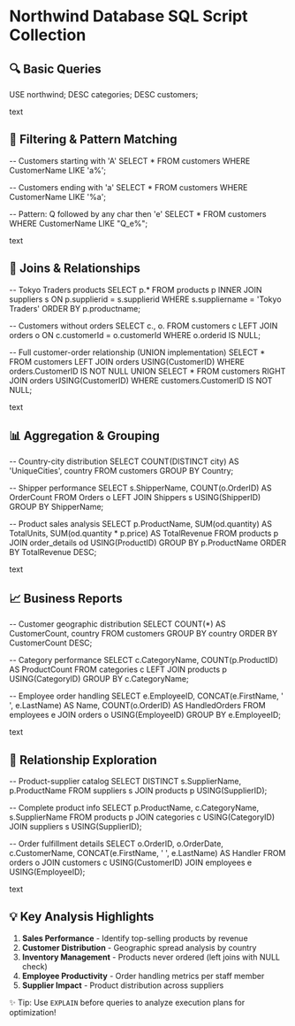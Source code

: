# Northwind Database SQL Script Collection

## 🔍 Basic Queries
USE northwind;
DESC categories;
DESC customers;

text

## 🔎 Filtering & Pattern Matching
-- Customers starting with 'A'
SELECT * FROM customers WHERE CustomerName LIKE 'a%';

-- Customers ending with 'a'
SELECT * FROM customers WHERE CustomerName LIKE '%a';

-- Pattern: Q followed by any char then 'e'
SELECT * FROM customers WHERE CustomerName LIKE "Q_e%";

text

## 🤝 Joins & Relationships
-- Tokyo Traders products
SELECT p.*
FROM products p
INNER JOIN suppliers s ON p.supplierid = s.supplierid
WHERE s.suppliername = 'Tokyo Traders'
ORDER BY p.productname;

-- Customers without orders
SELECT c., o.
FROM customers c
LEFT JOIN orders o ON c.customerId = o.customerId
WHERE o.orderid IS NULL;

-- Full customer-order relationship (UNION implementation)
SELECT * FROM customers
LEFT JOIN orders USING(CustomerID)
WHERE orders.CustomerID IS NOT NULL
UNION
SELECT * FROM customers
RIGHT JOIN orders USING(CustomerID)
WHERE customers.CustomerID IS NOT NULL;

text

## 📊 Aggregation & Grouping
-- Country-city distribution
SELECT
COUNT(DISTINCT city) AS 'UniqueCities',
country
FROM customers
GROUP BY Country;

-- Shipper performance
SELECT
s.ShipperName,
COUNT(o.OrderID) AS OrderCount
FROM Orders o
LEFT JOIN Shippers s USING(ShipperID)
GROUP BY ShipperName;

-- Product sales analysis
SELECT
p.ProductName,
SUM(od.quantity) AS TotalUnits,
SUM(od.quantity * p.price) AS TotalRevenue
FROM products p
JOIN order_details od USING(ProductID)
GROUP BY p.ProductName
ORDER BY TotalRevenue DESC;

text

## 📈 Business Reports
-- Customer geographic distribution
SELECT
COUNT(*) AS CustomerCount,
country
FROM customers
GROUP BY country
ORDER BY CustomerCount DESC;

-- Category performance
SELECT
c.CategoryName,
COUNT(p.ProductID) AS ProductCount
FROM categories c
LEFT JOIN products p USING(CategoryID)
GROUP BY c.CategoryName;

-- Employee order handling
SELECT
e.EmployeeID,
CONCAT(e.FirstName, ' ', e.LastName) AS Name,
COUNT(o.OrderID) AS HandledOrders
FROM employees e
JOIN orders o USING(EmployeeID)
GROUP BY e.EmployeeID;

text

## 🔗 Relationship Exploration
-- Product-supplier catalog
SELECT DISTINCT
s.SupplierName,
p.ProductName
FROM suppliers s
JOIN products p USING(SupplierID);

-- Complete product info
SELECT
p.ProductName,
c.CategoryName,
s.SupplierName
FROM products p
JOIN categories c USING(CategoryID)
JOIN suppliers s USING(SupplierID);

-- Order fulfillment details
SELECT
o.OrderID,
o.OrderDate,
c.CustomerName,
CONCAT(e.FirstName, ' ', e.LastName) AS Handler
FROM orders o
JOIN customers c USING(CustomerID)
JOIN employees e USING(EmployeeID);

text

## 💡 Key Analysis Highlights
1. **Sales Performance** - Identify top-selling products by revenue
2. **Customer Distribution** - Geographic spread analysis by country
3. **Inventory Management** - Products never ordered (left joins with NULL check)
4. **Employee Productivity** - Order handling metrics per staff member
5. **Supplier Impact** - Product distribution across suppliers

✨ Tip: Use `EXPLAIN` before queries to analyze execution plans for optimization!
